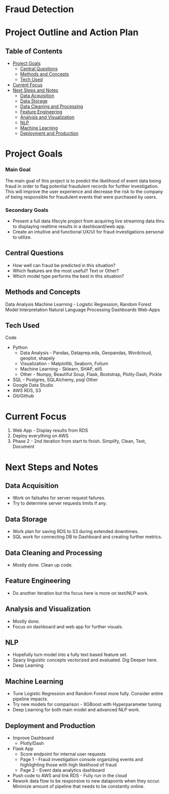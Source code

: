 # Fraud Detection
# Project Outline and Action Plan

## Table of Contents
* [Project Goals](#Project-Goals)
    * [Central Questions](#Central-Questions)
    * [Methods and Concepts](#Methods-and-Concepts)
    * [Tech Used](#Tech-Used)
* [Current Focus](#Current-Focus)
* [Next Steps and Notes](#Next-Steps-and-Notes)
    * [Data Acquisition](#Data-Acquisition)
    * [Data Storage](#Data-Storage)
    * [Data Cleaning and Processing](#Data-Cleaning-and-Processing)
    * [Feature Engineering](#Feature-Engineering)
    * [Analysis and Visualization](#Analysis-and-Visualization)
    * [NLP](#NLP)
    * [Machine Learning](#Machine-Learning)
    * [Deployment and Production](#Deployment-and-Production)

# Project Goals

### Main Goal

The main goal of this project is to predict the likelihood of event data being fraud in order to flag potential fraudulent records for further investigation. This will improve the user experience and decrease the risk to the company of being responsible for fraudulent events that were purchased by users.

### Secondary Goals

* Present a full data lifecyle project from acquiring live streaming data thru to displaying realtime results in a dashboard/web app.
* Create an intuitive and functional UX/UI for fraud investigations personal to utilize.

## Central Questions

* How well can fraud be predicted in this situation?
* Which features are the most useful? Text or Other?
* Which model type performs the best in this situation?

## Methods and Concepts

Data Analysis
Machine Learning - Logistic Regression, Random Forest
Model Interpretation
Natural Language Processing
Dashboards
Web-Apps

## Tech Used

Code
* Python
    * Data Analysis - Pandas, Dataprep.eda, Geopandas, Wordcloud, geoplot, shapely
    * Visualization - Matplotlib, Seaborn, Folium
    * Machine Learning - Sklearn, SHAP, eli5
    * Other - Numpy, Beautiful Soup, Flask, Bootstrap, Plotly-Dash, Pickle
* SQL - Postgres, SQLAlchemy, psql
Other
* Google Data Studio
* AWS RDS, S3
* Git/Github

# Current Focus

1. Web App - Display results from RDS
4. Deploy everything on AWS
5. Phase 2 - 2nd iteration from start to finish. Simplify, Clean, Test, Document

# Next Steps and Notes

## Data Acquisition

* Work on failsafes for server request failures.
* Try to determine server requests limits if any. 

## Data Storage

* Work plan for saving RDS to S3 during extended downtimes.
* SQL work for connecting DB to Dashboard and creating further metrics.

## Data Cleaning and Processing

* Mostly done. Clean up code.

## Feature Engineering

* Do another iteration but the focus here is more on text/NLP work.

## Analysis and Visualization

* Mostly done.
* Focus on dashboard and web app for further visuals.

## NLP

* Hopefully turn model into a fully text based feature set.
* Spacy linguistic concepts vectorized and evaluated. Dig Deeper here.
* Deep Learning

## Machine Learning

* Tune Logistic Regression and Random Forest more fully. Consider entire pipeline impacts.
* Try new models for comparison - XGBoost with Hyperparameter tuning
* Deep Learning for both main model and advanced NLP work.

## Deployment and Production

* Improve Dashboard
    * Plotly/Dash
* Flask App
    * Score endpoint for internal user requests
    * Page 1 - Fraud investigation console organizing events and highlighting those with high likelihood of fraud
    * Page 2 - Event data analytics dashboard
* Push code to AWS and link RDS - Fully run in the cloud
* Rework data flow to be responsive to new datapoints when they occur. Minimize amount of pipeline that needs to be constantly online.